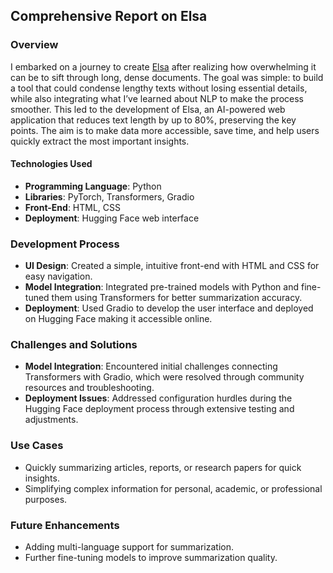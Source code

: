 ## Comprehensive Report on Elsa

### Overview  
I embarked on a journey to create [Elsa](https://tosin-e-elsa-summarizer.hf.space/) after realizing how overwhelming it can be to sift through long, dense documents. The goal was simple: to build a tool that could condense lengthy texts without losing essential details, while also integrating what I’ve learned about NLP to make the process smoother. This led to the development of Elsa, an AI-powered web application that reduces text length by up to 80%, preserving the key points. The aim is to make data more accessible, save time, and help users quickly extract the most important insights.
#### Technologies Used  
- **Programming Language**: Python  
- **Libraries**: PyTorch, Transformers, Gradio  
- **Front-End**: HTML, CSS  
- **Deployment**: Hugging Face web interface  

### Development Process  
- **UI Design**: Created a simple, intuitive front-end with HTML and CSS for easy navigation.  
- **Model Integration**: Integrated pre-trained models with Python and fine-tuned them using Transformers for better summarization accuracy.  
- **Deployment**: Used Gradio to develop the user interface and deployed on Hugging Face making it accessible online.

### Challenges and Solutions  
- **Model Integration**: Encountered initial challenges connecting Transformers with Gradio, which were resolved through community resources and troubleshooting.
- **Deployment Issues**: Addressed configuration hurdles during the Hugging Face deployment process through extensive testing and adjustments.
  
### Use Cases  
- Quickly summarizing articles, reports, or research papers for quick insights.  
- Simplifying complex information for personal, academic, or professional purposes.

### Future Enhancements  
- Adding multi-language support for summarization.  
- Further fine-tuning models to improve summarization quality.
